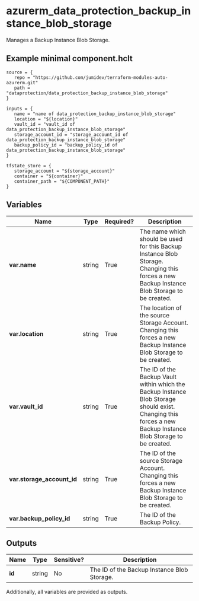 # azurerm_data_protection_backup_instance_blob_storage

Manages a Backup Instance Blob Storage.

## Example minimal component.hclt

```hcl
source = {
   repo = "https://github.com/jumidev/terraform-modules-auto-azurerm.git" 
   path = "dataprotection/data_protection_backup_instance_blob_storage" 
}

inputs = {
   name = "name of data_protection_backup_instance_blob_storage" 
   location = "${location}" 
   vault_id = "vault_id of data_protection_backup_instance_blob_storage" 
   storage_account_id = "storage_account_id of data_protection_backup_instance_blob_storage" 
   backup_policy_id = "backup_policy_id of data_protection_backup_instance_blob_storage" 
}

tfstate_store = {
   storage_account = "${storage_account}" 
   container = "${container}" 
   container_path = "${COMPONENT_PATH}" 
}

```

## Variables

| Name | Type | Required? |  Description |
| ---- | ---- | --------- |  ----------- |
| **var.name** | string | True | The name which should be used for this Backup Instance Blob Storage. Changing this forces a new Backup Instance Blob Storage to be created. | 
| **var.location** | string | True | The location of the source Storage Account. Changing this forces a new Backup Instance Blob Storage to be created. | 
| **var.vault_id** | string | True | The ID of the Backup Vault within which the Backup Instance Blob Storage should exist. Changing this forces a new Backup Instance Blob Storage to be created. | 
| **var.storage_account_id** | string | True | The ID of the source Storage Account. Changing this forces a new Backup Instance Blob Storage to be created. | 
| **var.backup_policy_id** | string | True | The ID of the Backup Policy. | 



## Outputs

| Name | Type | Sensitive? | Description |
| ---- | ---- | --------- | --------- |
| **id** | string | No  | The ID of the Backup Instance Blob Storage. | 

Additionally, all variables are provided as outputs.
